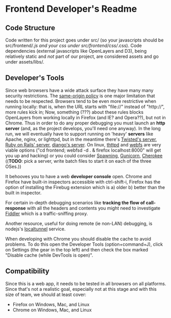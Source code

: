 # Frontend Developer's Readme

## Code Structure
Code written for this project goes under src/ (so your javascripts should be src/frontend/*.js and your css under src/frontend/css/*.css).
Code dependencies (external javascripts like OpenLayers and D3), being relatively static and _not_ part of our project, are considered assets and go under assets/libs/.

## Developer's Tools

Since web browsers have a wide attack surface they have many many security restrictions.
The [same-origin policy](https://developer.mozilla.org/en-US/docs/Web/JavaScript/Same_origin_policy_for_JavaScript) is one major limitation that needs to be respected.
Browsers tend to be even more restrictive when running locally: that is, when the URL starts with "file://" instead of "http://", more rules kick in;
 Now, something (???) about these rules blocks OpenLayers from working locally in Firefox (and IE? and Opera??), but not in Chrome.
Thus in order to do any proper debugging you must launch an **http server** (and, as the project develops, you'll need one anyway).
 In the long run, we will eventually have to support running on 'heavy' **servers** like
 Apache,
 nginx,
 or lighttpd,
 but in the meantime there's
 [Twisted's server](http://twistedmatrix.com/trac/wiki/TwistedWeb),
 [Ruby on Rails' server](http://www.ruby-doc.org/stdlib-1.9.3/libdoc/webrick/rdoc/index.html),
 [django's server](https://docs.djangoproject.com/en/dev/ref/django-admin/#runserver-port-or-address-port).
On linux, [thttpd]() and [webfs](http://linux.bytesex.org/misc/webfs.html) are very viable options ("cd frontend; webfsd -d . & firefox localhost:8000" will get you up and hacking)
or you could consider [Spawning](https://pypi.python.org/pypi/Spawning), [Gunicorn](http://gunicorn.org/), [Cherokee](http://cherokee-project.com/)
((**TODO**: pick a server, write batch files to start it on each of the three OSes.))

It behooves you to have a web **developer console** open. Chrome and Firefox have built-in inspectors accessible with ctrl-shift-i,
Firefox has the option of installing the Firebug extension which is
 a) older b) better than the built in inspector.

For certain in-depth debugging scenarios like **tracking the flow of call-response** with all the headers and contents
you might need to investigate [Fiddler](http://fiddler2.com/) which is a traffic-sniffing proxy.

Another resource, useful for doing remote (ie non-LAN) debugging, is nodejs's [localtunnel](http://localtunnel.me/) service.

When developing with Chrome you should disable the cache to avoid problems. To do this open the Developer Tools (option+command+J), click on Settings (the gear in the top left) and then check the box marked "Disable cache (while DevTools is open)".

## Compatibility

Since this is a web app, it needs to be tested in all browsers on all platforms.
Since that's not a realistic goal, especially not at this stage and with this size of team,
we should at least cover:
* Firefox on Windows, Mac, and Linux
* Chrome on Windows, Mac, and Linux
